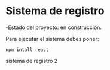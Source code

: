 <h1> Sistema de registro </h1>
-Estado del proyecto: en construcción.

Para ejecutar el sistema debes poner:

```npm intall react```


sistema de registro 2

